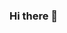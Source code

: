### Hi there 👋

<!--
**dpfdlalfm/dpfdlalfm** is a ✨ _special_ ✨ repository because its `README.md` (this file) appears on your GitHub profile.

<H5>Tools</H5>
<a href="https://github.com/dpfdlalfm"><img src="https://img.shields.io/badge/GitHub-#181717?style=flat&logo=GitHub&logoColor=black"/></a>
